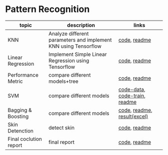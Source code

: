 Pattern Recognition
========
| topic | description | links | 
| -------- | -------- | -------- |
| KNN     | Analyze different parameters and implement KNN using Tensorflow| [code](./w1-knn/knn.ipynb), [readme](./w1-knn/README.md)    |
| Linear Regression     | Implement Simple Linear Regression using Tensorflow| [code](./w2-lr/simple_LR.ipynb), [readme](./w2-lr/README.md)    |
| Performance Metric  | compare different models+tree | [code](./w5/0414.ipynb), [readme](./w5/tree-report.pdf)    |
| SVM  | compare different models | [code-data](./svm/HW3-PR-06160485/0.dara_prepare.ipynb), [code-train](./svm/HW3-PR-06160485/1.train.ipynb),  [readme](./svm/HW3-PR-06160485/SVM-report.pdf)    |
| Bagging & Boosting  | compare different models | [code](./boosting/run.ipynb), [readme](./boosting/集成模型效能-3.pdf), [result(excel)](./boosting/方法效能比較.xlsx)    |
| Skin Detenction    | detect skin | [code](./w6/run.ipynb), [readme](./w6/膚色偵測.pdf)    |
| Final coclution report   | final report | [code](./final/run.ipynb), [readme](./final/期末報告-3.pdf)    |
